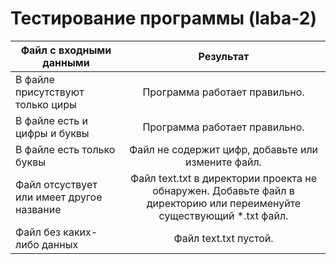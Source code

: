 # Тестирование программы (laba-2)
| Файл с входными данными| Результат | 
| ------------- |:------------------:| 
| В файле присутствуют только циры    | Программа работает правильно. | 
| В файле есть и цифры и буквы    | Программа работает правильно. | 
| В файле есть только буквы | Файл не содержит цифр, добавьте или измените файл. | 
| Файл отсуствует или имеет другое название | Файл text.txt в директории проекта не обнаружен. Добавьте файл в директорию или переименуйте существующий *.txt файл. |
| Файл без каких-либо данных | Файл text.txt пустой. |
